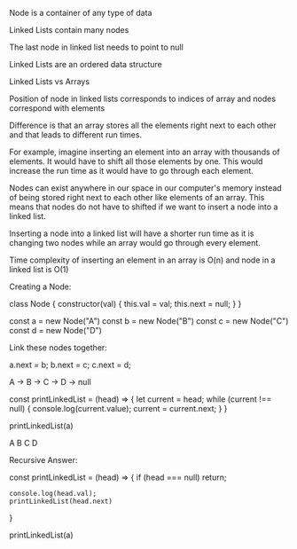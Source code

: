 Node is a container of any type of data

Linked Lists contain many nodes

The last node in linked list needs to point to null

Linked Lists are an ordered data structure

Linked Lists vs Arrays

Position of node in linked lists corresponds to indices of array and nodes correspond with elements

Difference is that an array stores all the elements right next to each other and that leads to different run times.

For example, imagine inserting an element into an array with thousands of elements. It would have to shift all those elements by one. This would increase the run time as it would have to go through each element.

Nodes can exist anywhere in our space in our computer's memory instead of being stored right next to each other like elements of an array. This means that nodes do not have to shifted if we want to insert a node into a linked list.

Inserting a node into a linked list will have a shorter run time as it is changing two nodes while an array would go through every element.

Time complexity of inserting an element in an array is O(n) and node in a linked list is O(1)

Creating a Node:

class Node {
    constructor(val) {
        this.val = val;
        this.next = null;
    }
}

const a = new Node("A")
const b = new Node("B")
const c = new Node("C")
const d = new Node("D")

Link these nodes together:

a.next = b;
b.next = c;
c.next = d;

A -> B -> C -> D -> null

const printLinkedList = (head) => {
    let current = head;
    while (current !== null) {
        console.log(current.value);
        current = current.next;
    }
}

printLinkedList(a)

A
B
C
D

Recursive Answer:

const printLinkedList = (head) => {
    if (head === null) return;

    console.log(head.val);
    printLinkedList(head.next)
}

printLinkedList(a)
